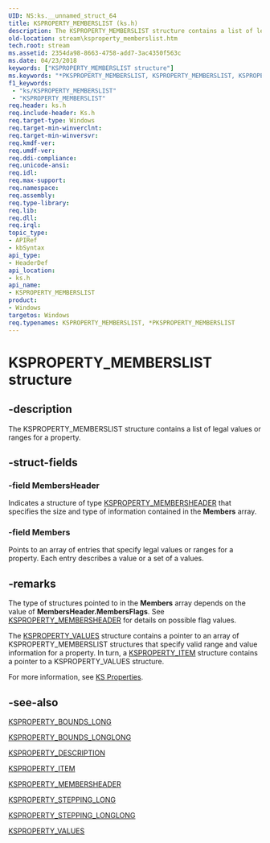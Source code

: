 ```yaml
---
UID: NS:ks.__unnamed_struct_64
title: KSPROPERTY_MEMBERSLIST (ks.h)
description: The KSPROPERTY_MEMBERSLIST structure contains a list of legal values or ranges for a property.
old-location: stream\ksproperty_memberslist.htm
tech.root: stream
ms.assetid: 2354da98-8663-4758-add7-3ac4350f563c
ms.date: 04/23/2018
keywords: ["KSPROPERTY_MEMBERSLIST structure"]
ms.keywords: "*PKSPROPERTY_MEMBERSLIST, KSPROPERTY_MEMBERSLIST, KSPROPERTY_MEMBERSLIST structure [Streaming Media Devices], PKSPROPERTY_MEMBERSLIST, PKSPROPERTY_MEMBERSLIST structure pointer [Streaming Media Devices], ks-struct_44a818f7-bffd-4aa5-aa30-b6376c0593ca.xml, ks/KSPROPERTY_MEMBERSLIST, ks/PKSPROPERTY_MEMBERSLIST, stream.ksproperty_memberslist"
f1_keywords:
 - "ks/KSPROPERTY_MEMBERSLIST"
 - "KSPROPERTY_MEMBERSLIST"
req.header: ks.h
req.include-header: Ks.h
req.target-type: Windows
req.target-min-winverclnt: 
req.target-min-winversvr: 
req.kmdf-ver: 
req.umdf-ver: 
req.ddi-compliance: 
req.unicode-ansi: 
req.idl: 
req.max-support: 
req.namespace: 
req.assembly: 
req.type-library: 
req.lib: 
req.dll: 
req.irql: 
topic_type:
- APIRef
- kbSyntax
api_type:
- HeaderDef
api_location:
- ks.h
api_name:
- KSPROPERTY_MEMBERSLIST
product:
- Windows
targetos: Windows
req.typenames: KSPROPERTY_MEMBERSLIST, *PKSPROPERTY_MEMBERSLIST
---
```


# KSPROPERTY_MEMBERSLIST structure


## -description


The KSPROPERTY_MEMBERSLIST structure contains a list of legal values or ranges for a property.


## -struct-fields




### -field MembersHeader

Indicates a structure of type <a href="https://docs.microsoft.com/windows-hardware/drivers/ddi/ks/ns-ks-ksproperty_membersheader">KSPROPERTY_MEMBERSHEADER</a> that specifies the size and type of information contained in the <b>Members</b> array.


### -field Members

Points to an array of entries that specify legal values or ranges for a property. Each entry describes a value or a set of a values.


## -remarks



The type of structures pointed to in the <b>Members</b> array depends on the value of <b>MembersHeader.MembersFlags</b>. See <a href="https://docs.microsoft.com/windows-hardware/drivers/ddi/ks/ns-ks-ksproperty_membersheader">KSPROPERTY_MEMBERSHEADER</a> for details on possible flag values.  

The <a href="https://docs.microsoft.com/windows-hardware/drivers/ddi/ks/ns-ks-ksproperty_values">KSPROPERTY_VALUES</a> structure contains a pointer to an array of KSPROPERTY_MEMBERSLIST structures that specify valid range and value information for a property. In turn, a <a href="https://docs.microsoft.com/windows-hardware/drivers/ddi/ks/ns-ks-ksproperty_item">KSPROPERTY_ITEM</a> structure contains a pointer to a KSPROPERTY_VALUES structure.

For more information, see <a href="https://docs.microsoft.com/windows-hardware/drivers/stream/ks-properties">KS Properties</a>.




## -see-also




<a href="https://docs.microsoft.com/windows-hardware/drivers/ddi/ks/ns-ks-ksproperty_bounds_long">KSPROPERTY_BOUNDS_LONG</a>



<a href="https://docs.microsoft.com/windows-hardware/drivers/ddi/ks/ns-ks-ksproperty_bounds_longlong">KSPROPERTY_BOUNDS_LONGLONG</a>



<a href="https://docs.microsoft.com/windows-hardware/drivers/ddi/ks/ns-ks-ksproperty_description">KSPROPERTY_DESCRIPTION</a>



<a href="https://docs.microsoft.com/windows-hardware/drivers/ddi/ks/ns-ks-ksproperty_item">KSPROPERTY_ITEM</a>



<a href="https://docs.microsoft.com/windows-hardware/drivers/ddi/ks/ns-ks-ksproperty_membersheader">KSPROPERTY_MEMBERSHEADER</a>



<a href="https://docs.microsoft.com/previous-versions/windows/hardware/drivers/dn936838(v=vs.85)">KSPROPERTY_STEPPING_LONG</a>



<a href="https://docs.microsoft.com/previous-versions/windows/hardware/drivers/dn936841(v=vs.85)">KSPROPERTY_STEPPING_LONGLONG</a>



<a href="https://docs.microsoft.com/windows-hardware/drivers/ddi/ks/ns-ks-ksproperty_values">KSPROPERTY_VALUES</a>
 

 


